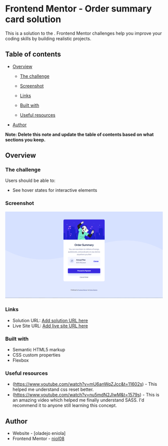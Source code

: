 # Frontend Mentor - Order summary card solution

This is a solution to the [ ](https://www.frontendmentor.io/challenges/order-summary-component-QlPmajDUj). Frontend Mentor challenges help you improve your coding skills by building realistic projects.

## Table of contents

- [Overview](#overview)

  - [The challenge](#the-challenge)
  - [Screenshot](#screenshot)
  - [Links](#links)

  - [Built with](#built-with)

  - [Useful resources](#useful-resources)

- [Author](#author)

**Note: Delete this note and update the table of contents based on what sections you keep.**

## Overview

### The challenge

Users should be able to:

- See hover states for interactive elements

### Screenshot

![](images/project_pic.PNG)

### Links

- Solution URL: [Add solution URL here](https://github.com/niol08/Order-summary-card-.git)
- Live Site URL: [Add live site URL here](https://niol08.github.io/Order-summary-card-/)

### Built with

- Semantic HTML5 markup
- CSS custom properties
- Flexbox

### Useful resources

- (https://www.youtube.com/watch?v=mU6anWqZJcc&t=11602s) - This helped me understand css reset better.
- (https://www.youtube.com/watch?v=nu5mdN2JIwM&t=1579s) - This is an amazing video which helped me finally understand SASS. I'd recommend it to anyone still learning this concept.

## Author

- Website - [oladejo eniola]
- Frontend Mentor - [niol08](https://www.frontendmentor.io/profile/niol08)
